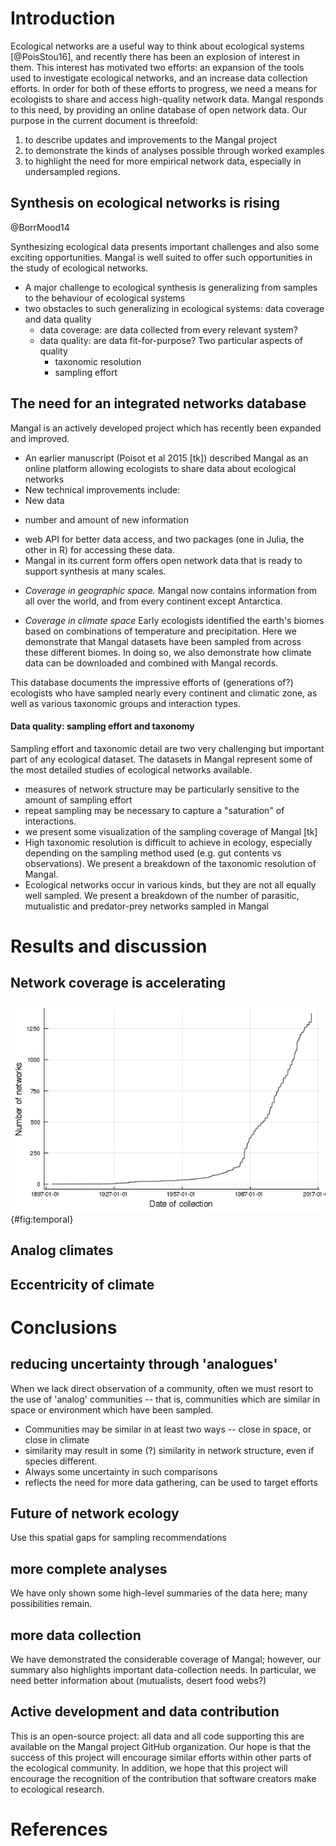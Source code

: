 # Introduction

Ecological networks are a useful way to think about ecological systems
[@PoisStou16], and recently there has been an explosion of interest in
them. This interest has motivated two efforts: an expansion of the tools
used to investigate ecological networks, and an increase data collection
efforts. In order for both of these efforts to progress, we need a means for
ecologists to share and access high-quality network data. Mangal responds to
this need, by providing an online database of open network data. Our purpose
in the current document is threefold:

1. to describe updates and improvements to the Mangal project
2. to demonstrate the kinds of analyses possible through worked examples
3. to highlight the need for more empirical network data, especially in undersampled regions.

## Synthesis on ecological networks is rising

@BorrMood14

Synthesizing ecological data presents important challenges and also some
exciting opportunities. Mangal is well suited to offer such opportunities
in the study of ecological networks.

* A major challenge to ecological synthesis is generalizing from samples to the behaviour of ecological systems
* two obstacles to such generalizing in ecological systems: data coverage and data quality
  - data coverage: are data collected from every relevant system?
  - data quality: are data fit-for-purpose? Two particular aspects of quality
    - taxonomic resolution
    - sampling effort

## The need for an integrated networks database

Mangal is an actively developed project which has recently been expanded
and improved.

* An earlier manuscript (Poisot et al 2015 [tk]) described Mangal as an online platform allowing ecologists to share data about ecological networks
* New technical improvements include:
* New data
- number and amount of new information
* web API for better data access, and two packages (one in Julia, the other in R) for accessing these data.
* Mangal in its current form offers open network data that is ready to support synthesis at many scales.

<!-- I don't think these would literally be a numbered list but it might be a start -->
* _Coverage in geographic space._ Mangal now contains information from all over the world, and from every continent except Antarctica. <!-- map from vignette -->

* _Coverage in climate space_ Early ecologists identified the earth's biomes based on combinations of temperature and precipitation. Here we demonstrate that Mangal datasets have been sampled from across these different biomes. In doing so, we also demonstrate how climate data can be downloaded and combined with Mangal records. <!-- Whittaker biome plot -->

This database documents the impressive efforts of (generations of?) ecologists
who have sampled nearly every continent and climatic zone, as well as various
taxonomic groups and interaction types.


#### Data quality: sampling effort and taxonomy
Sampling effort and taxonomic detail are two very challenging but important part of any ecological dataset. The datasets in Mangal represent some of the most detailed studies of ecological networks available.
* measures of network structure may be particularly sensitive to the amount of sampling effort
* repeat sampling may be necessary to capture a "saturation" of interactions.
* we present some visualization of the sampling coverage of Mangal [tk]
* High taxonomic resolution is difficult to achieve in ecology, especially depending on the sampling method used (e.g. gut contents vs observations). We present a breakdown of the taxonomic resolution of Mangal.
* Ecological networks occur in various kinds, but they are not all equally well sampled. We present a breakdown of the number of parasitic, mutualistic and predator-prey networks sampled in Mangal
<!-- perhaps this could be a 3-panel figure -->

# Results and discussion

## Network coverage is accelerating

![fig1](figures/figure_01_a.png){#fig:temporal}

## Analog climates

## Eccentricity of climate 

# Conclusions

## reducing uncertainty through 'analogues'

When we lack direct observation of a community, often we must resort to the
use of 'analog' communities -- that is, communities which are similar in
space or environment which have been sampled.

* Communities may be similar in at least two ways -- close in space, or close in climate
* similarity may result in some (?) similarity in network structure, even if species different.
* Always some uncertainty in such comparisons
* reflects the need for more data gathering, can be used to target efforts


## Future of network ecology

Use this spatial gaps for sampling recommendations

## more complete analyses
We have only shown some high-level summaries of the data here; many possibilities remain.

## more data collection
We have demonstrated the considerable coverage of Mangal; however, our summary also highlights important data-collection needs. In particular, we need better information about (mutualists, desert food webs?)

## Active development and data contribution
This is an open-source project: all data and all code supporting this are available on the Mangal project GitHub organization. Our hope is that the success of this project will encourage similar efforts within other parts of the ecological community.
In addition, we hope that this project will encourage the recognition of the contribution that software creators make to ecological research.

# References
